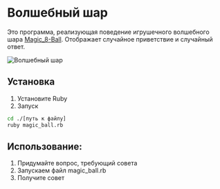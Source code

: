 # Волшебный шар
Это программа, реализующая поведение игрушечного волшебного шара [Magic_8-Ball](https://en.wikipedia.org/wiki/Magic_8-Ball). Отображает случайное приветствие и случайный ответ.

![Волшебный шар](https://sun9-38.userapi.com/Ulf38uKlcEU3Tl23zyhGnDrcLxSX9e2Pof9VoA/klUsS1jyZY0.jpg)

## Установка

1. Установите Ruby
2. Запуск 
```sh
cd ./[путь к файлу]
ruby magic_ball.rb
```
## Использование:
1. Придумайте вопрос, требующий совета
2. Запускаем файл magic_ball.rb
3. Получите совет
